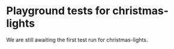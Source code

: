 # Playground tests for christmas-lights
We are still awaiting the first test run for christmas-lights.
